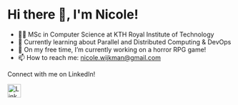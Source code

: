 # Hi there 👋, I'm Nicole!
- 👨‍💻 MSc in Computer Science at KTH Royal Institute of Technology
- 🌱 Currently learning about Parallel and Distributed Computing & DevOps
- 🔭 On my free time, I’m currently working on a horror RPG game!
- 📫 How to reach me: nicole.wijkman@gmail.com

Connect with me on LinkedIn!

<a href="https://www.linkedin.com/in/nicole-wijkman-ab3167180/" target="_blank">
  <img src="https://img.shields.io/badge/LinkedIn-blue?style=flat&logo=linkedin" alt="LinkedIn" height="30"/>
</a>

<!--
**NicoleWij/NicoleWij** is a ✨ _special_ ✨ repository because its `README.md` (this file) appears on your GitHub profile.

Here are some ideas to get you started:

- 🔭 I’m currently working on ...
- 🌱 I’m currently learning ...
- 👯 I’m looking to collaborate on ...
- 🤔 I’m looking for help with ...
- 💬 Ask me about ...
- 📫 How to reach me: ...
- 😄 Pronouns: ...
- ⚡ Fun fact: ...
-->
